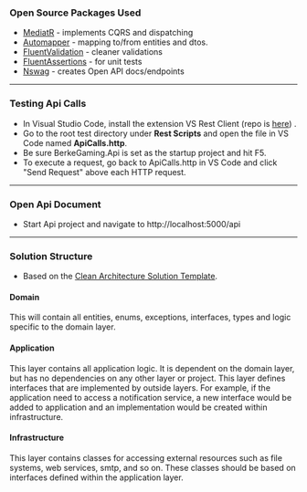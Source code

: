
### Open Source Packages Used
* [MediatR](https://github.com/jbogard/MediatR) - implements CQRS and dispatching
* [Automapper](https://github.com/AutoMapper/AutoMapper) - mapping to/from entities and dtos.
* [FluentValidation](https://github.com/FluentValidation/FluentValidation) - cleaner validations
* [FluentAssertions](https://github.com/fluentassertions/fluentassertions) - for unit tests
* [Nswag](https://github.com/RicoSuter/NSwag) - creates Open API docs/endpoints

---

### Testing Api Calls

* In Visual Studio Code, install the extension VS Rest Client (repo is [here](https://github.com/Huachao/vscode-restclient)) .
* Go to the root test directory under **Rest Scripts** and open the file in VS Code named **ApiCalls.http**.  
* Be sure BerkeGaming.Api is set as the startup project and hit F5.
* To execute a request, go back to ApiCalls.http in VS Code and click "Send Request" above each HTTP request.

---

### Open Api Document
* Start Api project and navigate to http://localhost:5000/api

---

### Solution Structure

* Based on the [Clean Architecture Solution Template](https://github.com/jasontaylordev/CleanArchitecture).


#### Domain

This will contain all entities, enums, exceptions, interfaces, types and logic specific to the domain layer.

#### Application

This layer contains all application logic. It is dependent on the domain layer, but has no dependencies on any other layer or project. This layer defines interfaces that are implemented by outside layers. For example, if the application need to access a notification service, a new interface would be added to application and an implementation would be created within infrastructure.

#### Infrastructure

This layer contains classes for accessing external resources such as file systems, web services, smtp, and so on. These classes should be based on interfaces defined within the application layer.